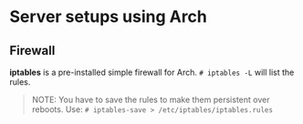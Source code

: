 # Server setups using Arch

## Firewall
**iptables** is a pre-installed simple firewall for Arch.
`# iptables -L` will list the rules.

> NOTE: You have to save the rules to make them persistent over reboots. Use: `# iptables-save > /etc/iptables/iptables.rules`
